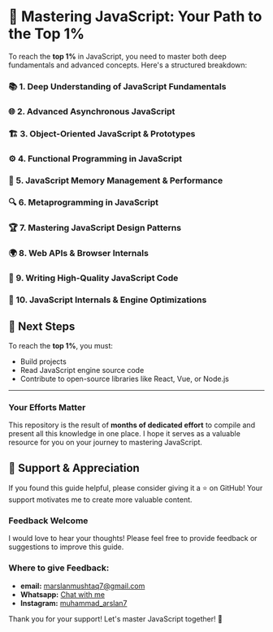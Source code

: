 # 🚀 Mastering JavaScript: Your Path to the Top 1% 

To reach the **top 1%** in JavaScript, you need to master both deep fundamentals and advanced concepts. Here's a structured breakdown:

### 📚 1. Deep Understanding of JavaScript Fundamentals

### 🌐 2. Advanced Asynchronous JavaScript

### 🏗️ 3. Object-Oriented JavaScript & Prototypes

### ⚙️ 4. Functional Programming in JavaScript

### 🧠 5. JavaScript Memory Management & Performance

### 🔍 6. Metaprogramming in JavaScript

### 🏆 7. Mastering JavaScript Design Patterns

### 🌍 8. Web APIs & Browser Internals

### 📝 9. Writing High-Quality JavaScript Code

### 🔧 10. JavaScript Internals & Engine Optimizations

## 🚀 Next Steps
To reach the **top 1%**, you must:
- Build projects
- Read JavaScript engine source code
- Contribute to open-source libraries like React, Vue, or Node.js

---
### Your Efforts Matter
This repository is the result of **months of dedicated effort** to compile and present all this knowledge in one place. I hope it serves as a valuable resource for you on your journey to mastering JavaScript. 

## 🙏 Support & Appreciation
If you found this guide helpful, please consider giving it a ⭐️ on GitHub! Your support motivates me to create more valuable content.

### Feedback Welcome
I would love to hear your thoughts! Please feel free to provide feedback or suggestions to improve this guide.

### Where to give Feedback:
- **email:** [marslanmushtaq7@gmail.com](mailto:marslanmushtaq7@gmail.com)
- **Whatsapp:** [Chat with me](https://wa.me/923104425540)
- **Instagram:** [muhammad_arslan7](https://www.instagram.com/muhammad_arslan7_/)

Thank you for your support! Let's master JavaScript together! 🌟

